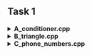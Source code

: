 ## Task 1
<details><summary><b>A_conditioner.cpp</b></summary>
<p>

**Task**
В офисе, где работает программист Петр, установили кондиционер нового типа. Этот кондиционер отличается особой простотой в управлении. У кондиционера есть всего лишь два управляемых параметра: желаемая температура и режим работы.

Кондиционер может работать в следующих четырех режимах:

* `«freeze»` — охлаждение. В этом режиме кондиционер может только уменьшать температуру. Если температура в комнате и так не больше желаемой, то он выключается.

* `«heat»` — нагрев. В этом режиме кондиционер может только увеличивать температуру. Если температура в комнате и так не меньше желаемой, то он выключается.

* `«auto»` — автоматический режим. В этом режиме кондиционер может как увеличивать, так и уменьшать температуру в комнате до желаемой.

* `«fan»` — вентиляция. В этом режиме кондиционер осуществляет только вентиляцию воздуха и не изменяет температуру в комнате.

Кондиционер достаточно мощный, поэтому при настройке на правильный режим работы он за час доводит температуру в комнате до желаемой.

Требуется написать программу, которая по заданной температуре в комнате `troom`, установленным на кондиционере желаемой температуре `tcond` и режиму работы определяет температуру, которая установится в комнате через час.

**Формат ввода**
Первая строка входного файла содержит два целых числа troom, и tcond, разделенных ровно одним пробелом *(–50 ≤ troom ≤ 50, –50 ≤ tcond ≤ 50)*.

Вторая строка содержит одно слово, записанное строчными буквами латинского алфавита — режим работы кондиционера.

**Формат вывода**
Выходной файл должен содержать одно целое число — температуру, которая установится в комнате через час.

**Пример 1**
Ввод    | Вывод
------- |:-------:
10  20  |  20
heat    |  

**Пример 2**
Ввод    | Вывод
------- |:-------:
10  20  |  10
freeze  |  

**Решение**
```cpp
    #include <iostream>
    #include <string>

    using namespace std;

    int main(){
        int troom, tcond;
        string mode;
        cin >> troom >> tcond;
        cin >> mode;

        if (mode == "freeze") {
            cout << min(troom, tcond);
        }
        else if(mode == "heat"){
            cout << max(troom, tcond);
        }
        else if(mode == "auto"){
            cout << tcond;
        }
        else if(mode == "fan"){
            cout << troom;
        }
    }
```

</p>
</details>


<details><summary><b>B_triangle.cpp</b></summary>
<p>

**Task**

Ограничение времени	| 1 секунда
--------------------|:-------------------:
Ограничение памяти	| 64Mb
Ввод	стандартный | ввод или input.txt
Вывод	стандартный | вывод или output.txt

Даны три натуральных числа. Возможно ли построить треугольник с такими сторонами. Если это возможно, выведите строку YES, иначе выведите строку NO.

Треугольник — это три точки, не лежащие на одной прямой.

**Формат ввода**
Вводятся три натуральных числа.

**Формат вывода**
Выведите ответ на задачу.

**Пример 1**
Ввод    | Вывод
------- |:-------:
   3    |  YES
   4    |
   5    |  

**Пример 2**
Ввод    | Вывод
------- |:-------:
   4    |  NO
   5    |
   3    |   

**Решение**
```cpp
    #include <iostream>
    #include <string>

    using namespace std;

    int main(){
        int a, b, c;
        cin >> a >> b >> c;

        if(a < (b + c) && b < (a + c) && c < (b + a)){
            cout << "YES";
        }
        else{
            cout << "NO";
        }
    }
```

</p>
</details>

<details><summary><b>C_phone_numbers.cpp</b></summary>
<p>

Ограничение времени	| 1 секунда
--------------------|:-------------------:
Ограничение памяти	| 64Mb
Ввод	стандартный | ввод или input.txt
Вывод	стандартный | вывод или output.txt

**Task**

Телефонные номера в адресной книге мобильного телефона имеют один из следующих форматов: `+7` `<код>` `<номер>`, `8` `<код>` `<номер>`, `<номер>`, где `<номер>` — это семь цифр, а `<код>` — это три цифры или три цифры в круглых скобках. 
Если код не указан, то считается, что он равен `495`. Кроме того, в записи телефонного номера может стоять знак `“-”` между любыми двумя цифрами (см. пример). 
На данный момент в адресной книге телефона Васи записано всего три телефонных номера, и он хочет записать туда еще один. Но он не может понять, не записан ли уже такой номер в телефонной книге. Помогите ему! Два телефонных номера совпадают, если у них равны коды и равны номера. Например, `+7(916)0123456` и `89160123456` — это один и тот же номер.

**Формат ввода**
В первой строке входных данных записан номер телефона, который Вася хочет добавить в адресную книгу своего телефона. В следующих трех строках записаны три номера телефонов, которые уже находятся в адресной книге телефона Васи. Гарантируется, что каждая из записей соответствует одному из трех приведенных в условии форматов.

**Формат вывода**
Для каждого телефонного номера в адресной книге выведите `YES` (заглавными буквами), если он совпадает с тем телефонным номером, который Вася хочет добавить в адресную книгу или `NO` (заглавными буквами) в противном случае.

**Пример 1**
Ввод              | Вывод
----------------- |:-------:
8(495)430-23-97   |  YES
+7-4-9-5-43-023-97|  YES
4-3-0-2-3-9-7     |  NO
8-495-430         |  

**Пример 2**
Ввод         | Вывод
------------ |:-------:
86406361642  |  NO
83341994118  |  YES
86406361642  |  NO
83341994118  |

**Пример 3**
Ввод          | Вывод
------------- |:-------:
+78047952807  |  YES
+78047952807  |  NO
+76147514928  |  YES
88047952807   |

**Решение**
```cpp
    #include <iostream>
    #include <string>
    #include <vector>

    using namespace std;

    string lead_to_standart(string s){
        string number = "";
        for(const auto x: s){
            if(x != '+' && x != '-' && x != '(' && x != ')'){
                number.push_back(x);
            }
        }
        // cout << number << endl;

        if(number.size() == 11){
            number.erase(0, 1);
        }
        if(number.size() == 7){
            number = "495" + number;
        }
        return number;
    }

    int main(){
        string found_number, number1, number2, number3;
        cin >> found_number >> number1 >> number2 >> number3;
        // string found_number = "8(495)430-23-97";
        // string number1 = "+7-4-9-5-43-023-97";
        // string number2 = "4-3-0-2-3-9-7";
        // string number3 = "8-495-430";

        found_number = lead_to_standart(found_number);
        // cout << found_number << endl;

        vector <string> numbers = {number1, number2, number3};
        
        for(int i = 0; i < numbers.size(); i++){
            numbers[i] = lead_to_standart(numbers[i]);

            // cout << numbers[i] << endl;

            if(numbers[i] == found_number){
                cout << "YES" << endl;
            }
            else{
                cout << "NO" << endl;
            }
        }
    }

```
</p>
</details>